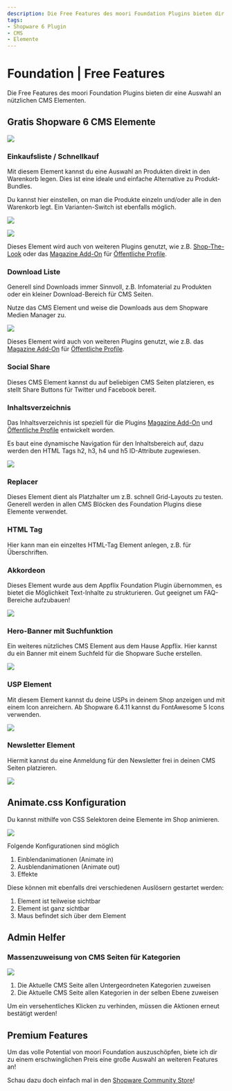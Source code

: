 ```yaml
---
description: Die Free Features des moori Foundation Plugins bieten dir eine Auswahl an nützlichen CMS Elementen.
tags:
- Shopware 6 Plugin
- CMS
- Elemente
---
```


# Foundation | Free Features

Die Free Features des moori Foundation Plugins bieten dir eine Auswahl an nützlichen CMS Elementen.

## Gratis Shopware 6 CMS Elemente

![](images/free-features-01.jpg)

### Einkaufsliste / Schnellkauf

Mit diesem Element kannst du eine Auswahl an Produkten direkt in den Warenkorb legen. Dies ist eine ideale und einfache Alternative zu Produkt-Bundles.

Du kannst hier einstellen, on man die Produkte einzeln und/oder alle in den Warenkorb legt. Ein Varianten-Switch ist ebenfalls möglich.

![](images/free-features-buy-list-01.jpg)

![](images/free-features-buy-list-02.jpg)

Dieses Element wird auch von weiteren Plugins genutzt, wie z.B. [Shop-The-Look](../MoorlShopTheLook/index.md) oder das [Magazine Add-On](../MoorlMagazine/index.md) für [Öffentliche Profile](../MoorlCreator/index.md).

### Download Liste

Generell sind Downloads immer Sinnvoll, z.B. Infomaterial zu Produkten oder ein kleiner Download-Bereich für CMS Seiten.

Nutze das CMS Element und weise die Downloads aus dem Shopware Medien Manager zu.

![](images/free-features-downloads.jpg)

Dieses Element wird auch von weiteren Plugins genutzt, wie z.B. das [Magazine Add-On](../MoorlMagazine/index.md) für [Öffentliche Profile](../MoorlCreator/index.md).

### Social Share

Dieses CMS Element kannst du auf beliebigen CMS Seiten platzieren, es stellt Share Buttons für Twitter und Facebook bereit.

### Inhaltsverzeichnis

Das Inhaltsverzeichnis ist speziell für die Plugins [Magazine Add-On](../MoorlMagazine/index.md) und [Öffentliche Profile](../MoorlCreator/index.md) entwickelt worden.

Es baut eine dynamische Navigation für den Inhaltsbereich auf, dazu werden den HTML Tags h2, h3, h4 und h5 ID-Attribute zugewiesen.

![](images/free-features-toc.jpg)

### Replacer

Dieses Element dient als Platzhalter um z.B. schnell Grid-Layouts zu testen. Generell werden in allen CMS Blöcken des Foundation Plugins diese Elemente verwendet.

### HTML Tag

Hier kann man ein einzeltes HTML-Tag Element anlegen, z.B. für Überschriften.

### Akkordeon

Dieses Element wurde aus dem Appflix Foundation Plugin übernommen, es bietet die Möglichkeit Text-Inhalte zu strukturieren. Gut geeignet um FAQ-Bereiche aufzubauen!

![](images/free-features-accordion.jpg)

### Hero-Banner mit Suchfunktion

Ein weiteres nützliches CMS Element aus dem Hause Appflix. Hier kannst du ein Banner mit einem Suchfeld für die Shopware Suche erstellen.

![](images/free-features-search-hero.jpg)

### USP Element

Mit diesem Element kannst du deine USPs in deinem Shop anzeigen und mit einem Icon anreichern. Ab Shopware 6.4.11 kannst du FontAwesome 5 Icons verwenden.

![](images/free-features-usp.jpg)

### Newsletter Element

Hiermit kannst du eine Anmeldung für den Newsletter frei in deinen CMS Seiten platzieren.

![](images/free-features-newsletter.jpg)

## Animate.css Konfiguration

Du kannst mithilfe von CSS Selektoren deine Elemente im Shop animieren.

![](images/free-features-02.jpg)

Folgende Konfigurationen sind möglich

1. Einblendanimationen (Animate in)
2. Ausblendanimationen (Animate out)
3. Effekte

Diese können mit ebenfalls drei verschiedenen Auslösern gestartet werden:

1. Element ist teilweise sichtbar
2. Element ist ganz sichtbar
3. Maus befindet sich über dem Element

## Admin Helfer

### Massenzuweisung von CMS Seiten für Kategorien

![](images/free-features-adopt-cms-pages.jpg)

1. Die Aktuelle CMS Seite allen Untergeordneten Kategorien zuweisen
2. Die Aktuelle CMS Seite allen Kategorien in der selben Ebene zuweisen

Um ein versehentliches Klicken zu verhinden, müssen die Aktionen erneut bestätigt werden!

## Premium Features

Um das volle Potential von moori Foundation auszuschöpfen, biete ich dir zu einem erschwinglichen Preis eine große Auswahl an weiteren Features an!

Schau dazu doch einfach mal in den [Shopware Community Store](https://store.shopware.com/moorl87443379024/features-add-on-foundation.html)!

